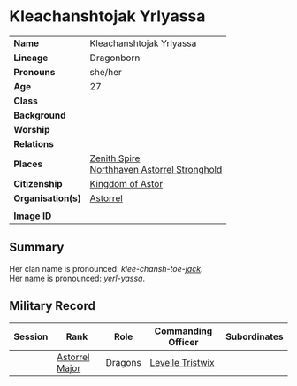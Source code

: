 # Kleachanshtojak Yrlyassa

|||
| --- | --- |
| **Name** | Kleachanshtojak Yrlyassa | character.4
| **Lineage** | Dragonborn |
| **Pronouns** | she/her |
| **Age** | 27 |
| **Class** | |
| **Background** | |
| **Worship** | |
| **Relations** | |
| **Places** | [Zenith Spire](../places/buildings/zenith-spire.md)<br>[Northhaven Astorrel Stronghold](../places/strongholds/northhaven-astorrel-stronghold.md) |
| **Citizenship** | [Kingdom of Astor](../civilisations/kingdom-of-astor/kingdom-of-astor.md) |
| **Organisation(s)** | [Astorrel](../organisations/government/astorrel/astorrel.md) |
|||
| **Image ID** | |

## Summary

Her clan name is pronounced: *klee-chansh-toe-[jack](../players/jack.md)*.  
Her name is pronounced: *yerl-yassa*.

## Military Record

| Session | Rank | Role | Commanding Officer | Subordinates |
|:---:| --- | --- | --- | --- |
|| [Astorrel Major](../organisations/government/astorrel/ranks/astorrel-major.md) | Dragons | [Levelle Tristwix](levelle-tristwix.md) ||
